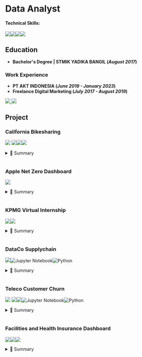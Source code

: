 # Data Analyst

#### Technical Skills:  
<img src="https://img.shields.io/badge/Microsoft_Excel-217346?style=for-the-badge&logo=microsoft-excel&logoColor=white" /><img src="https://img.shields.io/badge/PostgreSQL-316192?style=for-the-badge&logo=postgresql&logoColor=white" /><img src="https://img.shields.io/badge/python-3670A0?style=for-the-badge&logo=python&logoColor=ffdd54" /><img src="https://img.shields.io/badge/Tableau-E97627?style=for-the-badge&logo=Tableau&logoColor=white" />

## Education 
- **Bachelor's Degree | STMIK YADIKA BANGIL (_August 2017_)**  

### Work Experience  
- **PT AKT INDONESIA (_June 2019 - January 2023_)**  
- **Freelance Digital Marketing (_July 2017 - August 2019_)**  
<p>
  <a href="https://www.linkedin.com/in/mmubarakahmad/">
  <img src="https://img.shields.io/badge/LinkedIn-0077B5?style=for-the-badge&logo=linkedin&logoColor=white" />
  </a>
  <a href="https://medium.com/@alanmaulana44">
  <img src="https://img.shields.io/badge/Medium-12100E?style=for-the-badge&logo=medium&logoColor=white" />
  </a>
</p>

## Project

### **California Bikesharing**  
<a href="https://github.com/alanmaulanaa/bikeshare"><img src="https://img.shields.io/badge/GitHub-100000?style=for-the-badge&logo=github&logoColor=white" /></a>
<a href="https://bikeshare-dicoding.streamlit.app/"><img src="https://img.shields.io/badge/Streamlit-FF4B4B?style=for-the-badge&logo=Streamlit&logoColor=white" /></a><img src="https://img.shields.io/badge/jupyter-%23FA0F00.svg?style=for-the-badge&logo=jupyter&logoColor=white" /><img src="https://img.shields.io/badge/python-3670A0?style=for-the-badge&logo=python&logoColor=ffdd54" />
<details>
  <summary>📃 Summary</summary>
</details><br>
<p>
</p>

### **Apple Net Zero Dashboard**  
<a href="https://public.tableau.com/app/profile/maulana.mubarak.ahmad/viz/AppleDashboard_16971175073930/AppleDashboard?publish=yes"><img src="https://img.shields.io/badge/Tableau-E97627?style=for-the-badge&logo=Tableau&logoColor=white" /></a>
<details>
  <summary>📃 Summary</summary>
</details><br>


### **KPMG Virtual Internship**  
<p><a href="https://public.tableau.com/app/profile/maulana.mubarak.ahmad/viz/KPMGVirtualInternshipDashboard_16965160745940/KPMGVirtualInternshipDashboard"><img src="https://img.shields.io/badge/Tableau-E97627?style=for-the-badge&logo=Tableau&logoColor=white" /></a><img src="https://img.shields.io/badge/Microsoft_Excel-217346?style=for-the-badge&logo=microsoft-excel&logoColor=white" /></p>
<details>
  <summary>📃 Summary</summary>
</details><br>

### **DataCo Supplychain**  
<a href="https://github.com/alanmaulanaa/supplychain"><img src="https://img.shields.io/badge/GitHub-100000?style=for-the-badge&logo=github&logoColor=white" /></a>![Jupyter Notebook](https://img.shields.io/badge/jupyter-%23FA0F00.svg?style=for-the-badge&logo=jupyter&logoColor=white)![Python](https://img.shields.io/badge/python-3670A0?style=for-the-badge&logo=python&logoColor=ffdd54)  
<details>
  <summary>📃 Summary</summary>
</details><br>


### **Teleco Customer Churn**  
<a href="https://github.com/alanmaulanaa/telecom-customer-churn"><img src="https://img.shields.io/badge/GitHub-100000?style=for-the-badge&logo=github&logoColor=white" /></a>
<a href="https://medium.com/@alanmaulana44/googles-data-analytics-case-study-8ac3fe481882"><img src="https://img.shields.io/badge/Medium-12100E?style=for-the-badge&logo=medium&logoColor=white" /></a><img src="https://img.shields.io/badge/Microsoft_Excel-217346?style=for-the-badge&logo=microsoft-excel&logoColor=white" />![Jupyter Notebook](https://img.shields.io/badge/jupyter-%23FA0F00.svg?style=for-the-badge&logo=jupyter&logoColor=white)![Python](https://img.shields.io/badge/python-3670A0?style=for-the-badge&logo=python&logoColor=ffdd54)  
<details>
  <summary>📃 Summary</summary>
</details><br>
<p></p>

### **Facilities and Health Insurance Dashboard**  
<p><a href="https://github.com/alanmaulanaa/Facility-Health-Insurance"><img src="https://img.shields.io/badge/GitHub-100000?style=for-the-badge&logo=github&logoColor=white" /></a><a href="https://public.tableau.com/app/profile/maulana.mubarak.ahmad/viz/Dashboard_16758764911660/MainDashboard"><img src="https://img.shields.io/badge/Tableau-E97627?style=for-the-badge&logo=Tableau&logoColor=white" /></a><img src="https://img.shields.io/badge/Microsoft_Excel-217346?style=for-the-badge&logo=microsoft-excel&logoColor=white" /></p>
<details>
  <summary>📃 Summary</summary>
</details><br>








